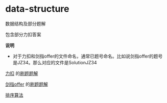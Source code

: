 # data-structure
数据结构及部分题解

包含部分力扣答案

**说明**
* 对于力扣和剑指offer的文件命名，通常已题号命名。比如说剑指offer的题号是JZ34。那么对应的文件是SolutionJZ34

[力扣](https://leetcode-cn.com/problemset/all/)
的[刷题题解](题解)

[剑指offer](https://www.nowcoder.com/ta/coding-interviews?asc=true&order=difficulty)
的[刷题题解](src/jianzhi)

[排序算法](src/sort)

